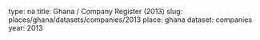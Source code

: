 type: na
title: Ghana / Company Register (2013)
slug: places/ghana/datasets/companies/2013
place: ghana
dataset: companies
year: 2013
